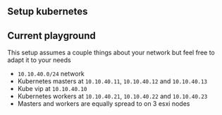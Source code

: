 ## Setup kubernetes

## Current playground
This setup assumes a couple things about your network but feel free to adapt it to your needs
- `10.10.40.0/24` network
- Kubernetes masters at `10.10.40.11`, `10.10.40.12` and `10.10.40.13`
- Kube vip at `10.10.40.10`
- Kubernetes workers at `10.10.40.21`, `10.10.40.22` and `10.10.40.23`
- Masters and workers are equally spread to on 3 esxi nodes
